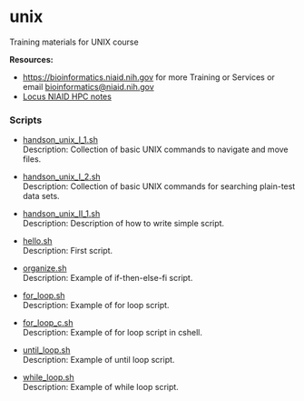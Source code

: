 # unix
Training materials for UNIX course

**Resources:**  
- https://bioinformatics.niaid.nih.gov for more Training or Services or email bioinformatics@niaid.nih.gov
- [Locus NIAID HPC notes](locus/locus.md)


### Scripts

- [handson_unix_I_1.sh](handson_unix_I_1.sh)  
Description: Collection of basic UNIX commands to navigate and move files.

- [handson_unix_I_2.sh](handson_unix_I_2.sh)  
Description: Collection of basic UNIX commands for searching plain-test data sets.

- [handson_unix_II_1.sh](handson_unix_II_1.sh)  
Description: Description of how to write simple script.

- [hello.sh](hello.sh)  
Description: First script.

- [organize.sh](organize.sh)  
Description: Example of if-then-else-fi script.

- [for_loop.sh](for_loop.sh)  
Description: Example of for loop script.

- [for_loop_c.sh](for_loop_c.sh)  
Description: Example of for loop script in cshell.

- [until_loop.sh](until_loop.sh)  
Description: Example of until loop script.

- [while_loop.sh](while_loop.sh)  
Description: Example of while loop script.
